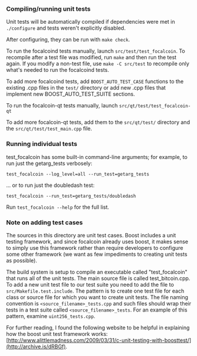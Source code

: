 ### Compiling/running unit tests

Unit tests will be automatically compiled if dependencies were met in `./configure`
and tests weren't explicitly disabled.

After configuring, they can be run with `make check`.

To run the focalcoind tests manually, launch `src/test/test_focalcoin`. To recompile
after a test file was modified, run `make` and then run the test again. If you
modify a non-test file, use `make -C src/test` to recompile only what's needed
to run the focalcoind tests.

To add more focalcoind tests, add `BOOST_AUTO_TEST_CASE` functions to the existing
.cpp files in the `test/` directory or add new .cpp files that
implement new BOOST_AUTO_TEST_SUITE sections.

To run the focalcoin-qt tests manually, launch `src/qt/test/test_focalcoin-qt`

To add more focalcoin-qt tests, add them to the `src/qt/test/` directory and
the `src/qt/test/test_main.cpp` file.

### Running individual tests

test_focalcoin has some built-in command-line arguments; for
example, to run just the getarg_tests verbosely:

    test_focalcoin --log_level=all --run_test=getarg_tests

... or to run just the doubledash test:

    test_focalcoin --run_test=getarg_tests/doubledash

Run `test_focalcoin --help` for the full list.

### Note on adding test cases

The sources in this directory are unit test cases.  Boost includes a
unit testing framework, and since focalcoin already uses boost, it makes
sense to simply use this framework rather than require developers to
configure some other framework (we want as few impediments to creating
unit tests as possible).

The build system is setup to compile an executable called "test_focalcoin"
that runs all of the unit tests.  The main source file is called
test_bitcoin.cpp. To add a new unit test file to our test suite you need
to add the file to `src/Makefile.test.include`. The pattern is to create
one test file for each class or source file for which you want to create
unit tests.  The file naming convention is `<source_filename>_tests.cpp`
and such files should wrap their tests in a test suite
called `<source_filename>_tests`. For an example of this pattern,
examine `uint256_tests.cpp`.

For further reading, I found the following website to be helpful in
explaining how the boost unit test framework works:
[http://www.alittlemadness.com/2009/03/31/c-unit-testing-with-boosttest/](http://archive.is/dRBGf).
